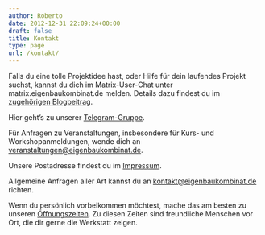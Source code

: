 ```yaml
---
author: Roberto
date: 2012-12-31 22:09:24+00:00
draft: false
title: Kontakt
type: page
url: /kontakt/
---
```


Falls du eine tolle Projektidee hast, oder Hilfe für dein laufendes Projekt suchst, kannst du dich im Matrix-User-Chat unter matrix.eigenbaukombinat.de melden. Details dazu findest du im [zugehörigen Blogbeitrag](/unser-neuer-chat-und-nachrichtenserver/).

Hier geht’s zu unserer [Telegram-Gruppe](https://t.me/ebk_halle).

Für Anfragen zu Veranstaltungen, insbesondere für Kurs- und Workshopanmeldungen, wende dich an [veranstaltungen@eigenbaukombinat.de](mailto:veranstaltungen@eigenbaukombinat.de).

Unsere Postadresse findest du im [Impressum](/impressum/).

Allgemeine Anfragen aller Art kannst du an [kontakt@eigenbaukombinat.de](mailto:kontakt@eigenbaukombinat.de) richten.

Wenn du persönlich vorbeikommen möchtest, mache das am besten zu unseren [Öffnungszeiten](/oeffnungszeiten/). Zu diesen Zeiten sind freundliche Menschen vor Ort, die dir gerne die Werkstatt zeigen.
